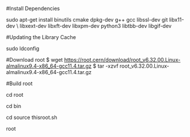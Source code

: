 #Install Dependencies

sudo apt-get install binutils cmake dpkg-dev g++ gcc libssl-dev git libx11-dev \ libxext-dev libxft-dev libxpm-dev python3 libtbb-dev libgif-dev 

#Updating the Library Cache

sudo ldconfig

#Download root
$ wget https://root.cern/download/root_v6.32.00.Linux-almalinux9.4-x86_64-gcc11.4.tar.gz
$ tar -xzvf root_v6.32.00.Linux-almalinux9.4-x86_64-gcc11.4.tar.gz

#Build root

cd root

cd bin

cd source thisroot.sh

root
